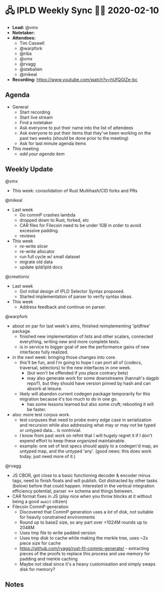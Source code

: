 # 🖧 IPLD Weekly Sync 🙌🏽 2020-02-10

- **Lead:** @vmx
- **Notetaker:**
- **Attendees:**
  - Tim Caswell
  - @warpfork
  - @riba
  - @vmx
  - @rvagg
  - @stebalien
  - @mikeal
- **Recording:** https://www.youtube.com/watch?v=hUfQGIZe-bc


## Agenda

- General
  - Start recording
  - Start live stream
  - Find a notetaker
  - Ask everyone to put their name into the list of attendees
  - Ask everyone to put their items that they've been working on the past two weeks (should be done prior to the meeting)
  - Ask for last minute agenda items
- This meeting
  - _add your agenda item_


## Weekly Update

@vmx
 - This week: consolidation of Rust Multihash/CID forks and PRs

@mikeal
 - Last week
     - Go commP crashes lambda
     - dropped down to Rust, forked, etc
     - CAR files for Filecoin need to be under 1GB in order to avoid excessive padding.
     - reviews
 - This week
     - re-write slicer
     - re-write allocator
     - run full cycle w/ small dataset
     - migrate old data
     - update ipld/ipld docs

@creationix
  - Last week
      - Got initial design of IPLD Selector Syntax proposed.
      - Started implementation of parser to verify syntax ideas.
  - This week
      - Address feedback and continue on parser.

@warpfork
- about on par for last week's aims, finished reimplementing 'ipldfree' package.
	- finished new implementation of lists and other scalars, connected everything, writing new and more complete tests.
	- is in service to bigger goal of see the performance gains of new interfaces fully realized.
- in the next week: bringing those changes into core.
	- this'll be fun, and I'm going to hope I can port all of {codecs, traversal, selectors} to the new interfaces in one week.
		- (but won't be offended if you place contrary bets)
		- may also generate work for some downstreams (hannah's dagpb repo?), but they should have version pinned by hash and can absorb at leisure.
	- likely will abandon current codegen package temporarily for this migration because it's too much to do in one go.
		- has some lessons learned but also some cruft; rebooting it will be faster.
- also: more test corpus work.
	- test corpuses that need to probe every edge case in serialization and recursion while also addressing what may or may not be typed or untyped data... is nontrivial.
	- I know from past work on refmt that I will hugely regret it if I don't expend effort to keep these organized maintainable.
	- example: one set of test specs should apply to a codegen'd map, an untyped map, and the untyped 'any'.  (good news: this does work today.  just need more of it.)

@rvagg
 - JS CBOR, got close to a basic functioning decoder & encoder minus tags, need to finish floats and will publish. Got distracted by other tasks (below) before that could happen. Interested in the vertical integration efficiency potential, parser <-> schema and things between.
 - CAR format fixes in JS (play nice when you throw blocks at it without being a good `await` citizen)
 - Filecoin CommP generation
     - Discovered that CommP generation uses a _lot_ of disk, not suitable for heavily constrained environments
     - Round up to base2 size, so any part over >1024M rounds up to 2048M
     - Uses tmp file to write padded version
     - Uses tmp disk to cache while making the merkle tree, uses ~2x piece size for cache
     - https://github.com/rvagg/rust-fil-commp-generate/ - extracting pieces of the proofs to replace this process and use memory for padding and merkle caching
     - Maybe not ideal since it's a heavy customisation and simply swaps disk for memory?

## Notes

<!-- After each call, the notetaker submits a PR to https://github.com/ipld/team-mgmt to store the notes on the meeting-notes folder -->


